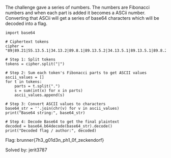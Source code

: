 The challenge gave a series of numbers. The numbers are Fibonacci numbers and when each part is added it becomes a ASCii number. Converting that ASCii will get a series of base64 characters which will be decoded into a flag.

```
import base64

# Ciphertext tokens
cipher = "89|89.21|55.13.5.1|34.13.2|89.8.1|89.13.5.2|34.13.5.1|89.13.5.1|89.8.2|89.21|89.21.5|34.13.3.1|89.8|55.13|55.21.2|89.13|89.1|89.21.8.3.1|55.8.2|89.21.8.2|89.1|55.13|55.21.2|89.21.5.2|55.21.8.3.1|34.13.3.1|55.8.3|89.21.1|55.21.1|55.21.8.2|55.1|89.21.8.1|89.1|89.13.5.1|55.2|34.13.5.2|89.1|55.21.8.3|55.21.2|89.21.3.1|89.1|55.21.8.3|34.13.5.1|89.13.5|89.8.1|34.13.3.1|55.13.5.1|89.13.5.2|89.13|55.21.5|55.5.1|55.5.1"

# Step 1: Split tokens
tokens = cipher.split("|")

# Step 2: Sum each token's Fibonacci parts to get ASCII values
ascii_values = []
for t in tokens:
    parts = t.split(".")
    s = sum(int(x) for x in parts)
    ascii_values.append(s)

# Step 3: Convert ASCII values to characters
base64_str = ''.join(chr(v) for v in ascii_values)
print("Base64 string:", base64_str)

# Step 4: Decode Base64 to get the final plaintext
decoded = base64.b64decode(base64_str).decode()
print("Decoded flag / author:", decoded)
```

Flag: brunner{7h3_g01d3n_ph1_0f_zeckendorf}

Solved by: jerit3787